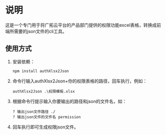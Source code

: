 # 说明

这是一个专门用于将广拓云平台的产品部门提供的权限功能excel表格，转换成前端所需要的json文件的cli工具。

## 使用方式

1. 安装依赖：

   ```
   npm install authXlsx2Json
   ```

2. 命令行输入authXlsx2Json+你的权限表格的路径，回车执行，例如：

   ```
   authXlsx2Json .\权限模板.xlsx
   ```

3. 根据命令行提示输入你要输出的路径和json的文件名，如：

   ```
   ? 输出json文件路径 ./
   ? 输出json文件的文件名 permission
   ```

4. 回车执行即可生成权限json文件。

